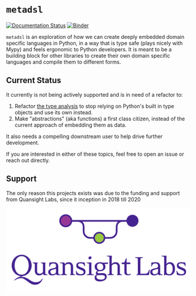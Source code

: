 # `metadsl`

[![Documentation Status](https://readthedocs.org/projects/metadsl/badge/?version=latest)](https://metadsl.readthedocs.io/en/latest/?badge=latest) [![Binder](https://mybinder.org/badge_logo.svg)](https://mybinder.org/v2/gh/Quansight-Labs/metadsl/d5565b5?urlpath=lab/tree/Demo.ipynb)

`metadsl` is an exploration of how we can create deeply embedded domain specific languages in Python, in a way that is type safe (plays nicely with Mypy) and feels ergonomic to Python developers. It is meant to be a building block for other libraries to create their own domain specific languages and compile them to different forms.

## Current Status

It currently is not being actively supported and is in need of a refactor to:

1. Refactor [the type analysis](https://github.com/Quansight-Labs/metadsl/blob/master/metadsl/typing_tools.py) to stop relying on Python's built in type objects and use its own instead.
2. Make "abstractions" (aka functions) a first class citizen, instead of the current approach of embedding them as data.

It also needs a compelling downstream user to help drive further development.

If you are interested in either of these topics, feel free to open an issue or reach out directly.

## Support

The only reason this projects exists was due to the funding and support from Quansight Labs, since it inception in 2018 till 2020

[![Quansight Labs Logo](https://github.com/Quansight-Labs/quansight-labs-site/raw/main/files/images/QuansightLabs_logo_V2.png)]((https://labs.quansight.org/))
